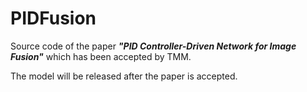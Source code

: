 # PIDFusion
Source code of the paper ***"PID Controller-Driven Network for Image Fusion"*** which has been accepted by TMM.

The model will be released after the paper is accepted.
